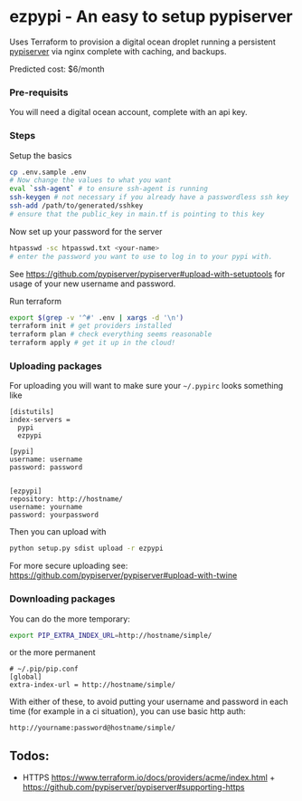 # ezpypi - An easy to setup pypiserver

Uses Terraform to provision a digital ocean droplet running a persistent [pypiserver](https://github.com/pypiserver/pypiserver) via nginx complete with caching, and backups.

Predicted cost: $6/month

### Pre-requisits

You will need a digital ocean account, complete with an api key.

### Steps
Setup the basics
```bash
cp .env.sample .env
# Now change the values to what you want
eval `ssh-agent` # to ensure ssh-agent is running
ssh-keygen # not necessary if you already have a passwordless ssh key
ssh-add /path/to/generated/sshkey
# ensure that the public_key in main.tf is pointing to this key
```
Now set up your password for the server
```bash
htpasswd -sc htpasswd.txt <your-name>
# enter the password you want to use to log in to your pypi with.
```
See https://github.com/pypiserver/pypiserver#upload-with-setuptools for usage of your new username and password.

Run terraform
```bash
export $(grep -v '^#' .env | xargs -d '\n')
terraform init # get providers installed
terraform plan # check everything seems reasonable
terraform apply # get it up in the cloud!
```
### Uploading packages

For uploading you will want to make sure your `~/.pypirc` looks something like
```
[distutils]
index-servers =
  pypi
  ezpypi

[pypi]
username: username
password: password


[ezpypi]
repository: http://hostname/
username: yourname
password: yourpassword
```

Then you can upload with 
```bash
python setup.py sdist upload -r ezpypi
```
For more secure uploading see: https://github.com/pypiserver/pypiserver#upload-with-twine


### Downloading packages

You can do the more temporary:
```bash
export PIP_EXTRA_INDEX_URL=http://hostname/simple/
```
or the more permanent
```
# ~/.pip/pip.conf
[global]
extra-index-url = http://hostname/simple/
```

With either of these, to avoid putting your username and password in each time (for example in a ci situation), you can use basic http auth:
```
http://yourname:password@hostname/simple/
```


## Todos:
 * HTTPS https://www.terraform.io/docs/providers/acme/index.html + https://github.com/pypiserver/pypiserver#supporting-https
